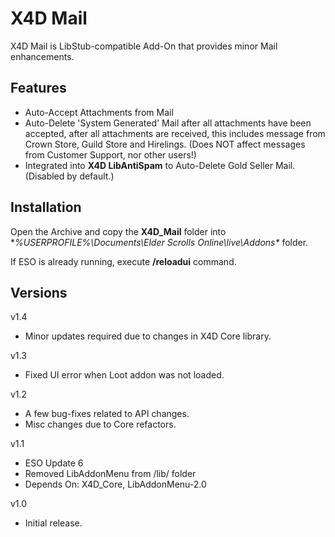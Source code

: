 # X4D **Mail**

X4D Mail is LibStub-compatible Add-On that provides minor Mail enhancements.

## Features

* Auto-Accept Attachments from Mail
* Auto-Delete 'System Generated' Mail after all attachments have been accepted, after all attachments are received, this includes message from Crown Store, Guild Store and Hirelings. (Does NOT affect messages from Customer Support, nor other users!)
* Integrated into **X4D LibAntiSpam** to Auto-Delete Gold Seller Mail. (Disabled by default.)

## Installation

Open the Archive and copy the **X4D_Mail** folder into **%USERPROFILE%\Documents\Elder Scrolls Online\live\Addons\** folder.

If ESO is already running, execute **/reloadui** command.

## Versions
v1.4

- Minor updates required due to changes in X4D Core library.

v1.3

- Fixed UI error when Loot addon was not loaded.

v1.2

- A few bug-fixes related to API changes.
- Misc changes due to Core refactors.

v1.1

- ESO Update 6
- Removed LibAddonMenu from /lib/ folder
- Depends On: X4D_Core, LibAddonMenu-2.0

v1.0

- Initial release.

